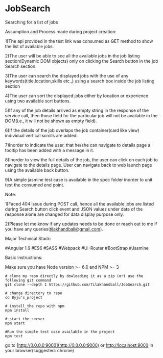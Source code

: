 # JobSearch
Searching for a list of jobs

Assumption and Process made during project creation:

1)The api provided in the test link was consumed as GET method to show the list of available jobs.

2)The user will be able to see all the available jobs in the job listing section(Dynamic DOM objects) only on clicking the Search button in the job Search section.

3)The user can search the displayed jobs with the use of any keywords(title,location,skills etc.,) using a search box inside the job listing section

4)The user can sort the displayed jobs either by location or experience using two available sort buttons.

5)If any of the job details arrived as empty string in the response of the service call, then those field for the particular job will not be available in the DOM(i.e., it will not be shown as empty field).

6)If the details of the job overlaps the job container(card like view) individual vertical scrolls are added.

7)Inorder to indicate the user, that he/she can navigate to details page a tooltip has been added with a message in it.

8)Inorder to view the full details of the job, the user can click on each job to navigate to the details page. User can navigate back to web launch page using the available back button.

9)A simple jasmine test case is available in the spec folder inorder to unit test the consumed end point.

Note: 

1)Faced 404 issue during POST call, hence all the available jobs are listed during Search button click event and JSON values under data of the response alone are changed for data display purpose only.

2)Please let me know if any updates needs to be done or reach out to me if you have any queries(tilakhandball@gmail.com).

Major Technical Stack:

#Angular 1.6
#ES6
#SASS
#Webpack
#UI-Router
#BootStrap
#Jasmine

Basic Instructions:

Make sure you have Node version >= 6.0 and NPM >= 3

```
# clone my repo directly by dowloading it as a zip (or) use the following git command
git clone --depth 1 https://github.com/Tilakhandball/JobSearch.git

# change directory to repo
cd Byju's_project

# install the repo with npm
npm install

# start the server
npm start

#Run the simple test case available in the project
npm test
```

go to [http://0.0.0.0:9000](http://0.0.0.0:9000) or [http://localhost:9000](http://localhost:9000) in your browser(suggested: chrome)



